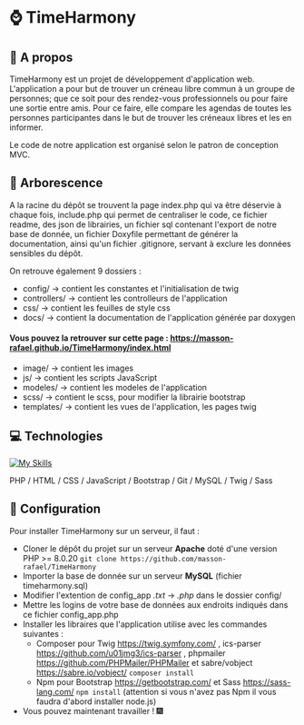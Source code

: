 # ⌚ TimeHarmony

## 📄 A propos
TimeHarmony est un projet de développement d'application web. L'application a pour but de trouver un créneau libre commun à un groupe de personnes; que ce soit pour des rendez-vous professionnels ou pour faire une sortie entre amis. Pour ce faire, elle compare les agendas de toutes les personnes participantes dans le but de trouver les créneaux libres et les en informer.

Le code de notre application est organisé selon le patron de conception MVC.

## 📁 Arborescence
A la racine du dépôt se trouvent la page index.php qui va être déservie à chaque fois, include.php qui permet de centraliser le code, ce fichier readme, des json de librairies, un fichier sql contenant l'export de notre base de donnée, un fichier Doxyfile permettant de générer la documentation, ainsi qu'un fichier .gitignore, servant à exclure les données sensibles du dépôt.

On retrouve également 9 dossiers :
  - config/ -> contient les constantes et l'initialisation de twig
  - controllers/ -> contient les controlleurs de l'application
  - css/ -> contient les feuilles de style css
  - docs/ -> contient la documentation de l'application générée par doxygen 
#### Vous pouvez la retrouver sur cette page : https://masson-rafael.github.io/TimeHarmony/index.html
  - image/ -> contient les images
  - js/ -> contient les scripts JavaScript
  - modeles/ -> contient les modeles de l'application
  - scss/ -> contient le scss, pour modifier la librairie bootstrap
  - templates/ -> contient les vues de l'application, les pages twig

## 💻 Technologies

[![My Skills](https://skillicons.dev/icons?i=php,html,css,js,bootstrap,git,mysql)](https://skillicons.dev)

PHP / HTML / CSS / JavaScript / Bootstrap / Git / MySQL / Twig / Sass

## 🔧 Configuration

Pour installer TimeHarmony sur un serveur, il faut :
  - Cloner le dépôt du projet sur un serveur **Apache** doté d'une version PHP >= 8.0.20 ```git clone https://github.com/masson-rafael/TimeHarmony```
  - Importer la base de donnée sur un serveur **MySQL** (fichier timeharmony.sql)
  - Modifier l'extention de config_app *.txt* -> *.php* dans le dossier config/
  - Mettre les logins de votre base de données aux endroits indiqués dans ce fichier config_app.php
  - Installer les libraires que l'application utilise avec les commandes suivantes :
    - Composer pour Twig https://twig.symfony.com/ , ics-parser https://github.com/u01jmg3/ics-parser , phpmailer https://github.com/PHPMailer/PHPMailer et sabre/vobject https://sabre.io/vobject/ ```composer install```
    - Npm pour Bootstrap https://getbootstrap.com/ et Sass https://sass-lang.com/ ```npm install``` (attention si vous n'avez pas Npm il vous faudra d'abord installer node.js)
  - Vous pouvez maintenant travailler ! 🎆
